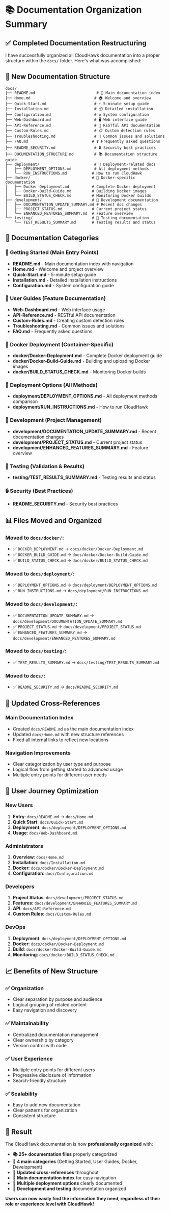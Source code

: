 # 📚 Documentation Organization Summary

## ✅ **Completed Documentation Restructuring**

I have successfully organized all CloudHawk documentation into a proper structure within the `docs/` folder. Here's what was accomplished:

## 📁 **New Documentation Structure**

```
docs/
├── README.md                           # 📖 Main documentation index
├── Home.md                            # 🏠 Welcome and overview
├── Quick-Start.md                     # ⚡ 5-minute setup guide
├── Installation.md                    # 📦 Detailed installation
├── Configuration.md                   # ⚙️ System configuration
├── Web-Dashboard.md                   # 🖥️ Web interface guide
├── API-Reference.md                   # 🔌 RESTful API documentation
├── Custom-Rules.md                    # 📋 Custom detection rules
├── Troubleshooting.md                 # 🔧 Common issues and solutions
├── FAQ.md                            # ❓ Frequently asked questions
├── README_SECURITY.md                 # 🔒 Security best practices
├── DOCUMENTATION_STRUCTURE.md         # 📚 Documentation structure guide
├── deployment/                        # 🚀 Deployment-related docs
│   ├── DEPLOYMENT_OPTIONS.md          # All deployment methods
│   └── RUN_INSTRUCTIONS.md           # How to run CloudHawk
├── docker/                           # 🐳 Docker-specific documentation
│   ├── Docker-Deployment.md          # Complete Docker deployment
│   ├── Docker-Build-Guide.md         # Building Docker images
│   └── BUILD_STATUS_CHECK.md         # Monitoring Docker builds
├── development/                      # 🔧 Development documentation
│   ├── DOCUMENTATION_UPDATE_SUMMARY.md # Recent doc changes
│   ├── PROJECT_STATUS.md             # Current project status
│   └── ENHANCED_FEATURES_SUMMARY.md  # Feature overview
└── testing/                          # 🧪 Testing documentation
    └── TEST_RESULTS_SUMMARY.md       # Testing results and status
```

## 🎯 **Documentation Categories**

### **🚀 Getting Started** (Main Entry Points)
- **README.md** - Main documentation index with navigation
- **Home.md** - Welcome and project overview
- **Quick-Start.md** - 5-minute setup guide
- **Installation.md** - Detailed installation instructions
- **Configuration.md** - System configuration guide

### **🎯 User Guides** (Feature Documentation)
- **Web-Dashboard.md** - Web interface usage
- **API-Reference.md** - RESTful API documentation
- **Custom-Rules.md** - Creating custom detection rules
- **Troubleshooting.md** - Common issues and solutions
- **FAQ.md** - Frequently asked questions

### **🐳 Docker Deployment** (Container-Specific)
- **docker/Docker-Deployment.md** - Complete Docker deployment guide
- **docker/Docker-Build-Guide.md** - Building and uploading Docker images
- **docker/BUILD_STATUS_CHECK.md** - Monitoring Docker builds

### **🚀 Deployment Options** (All Methods)
- **deployment/DEPLOYMENT_OPTIONS.md** - All deployment methods comparison
- **deployment/RUN_INSTRUCTIONS.md** - How to run CloudHawk

### **🔧 Development** (Project Management)
- **development/DOCUMENTATION_UPDATE_SUMMARY.md** - Recent documentation changes
- **development/PROJECT_STATUS.md** - Current project status
- **development/ENHANCED_FEATURES_SUMMARY.md** - Feature overview

### **🧪 Testing** (Validation & Results)
- **testing/TEST_RESULTS_SUMMARY.md** - Testing results and status

### **🔒 Security** (Best Practices)
- **README_SECURITY.md** - Security best practices

## 📊 **Files Moved and Organized**

### **Moved to `docs/docker/`:**
- ✅ `DOCKER_DEPLOYMENT.md` → `docs/docker/Docker-Deployment.md`
- ✅ `DOCKER_BUILD_GUIDE.md` → `docs/docker/Docker-Build-Guide.md`
- ✅ `BUILD_STATUS_CHECK.md` → `docs/docker/BUILD_STATUS_CHECK.md`

### **Moved to `docs/deployment/`:**
- ✅ `DEPLOYMENT_OPTIONS.md` → `docs/deployment/DEPLOYMENT_OPTIONS.md`
- ✅ `RUN_INSTRUCTIONS.md` → `docs/deployment/RUN_INSTRUCTIONS.md`

### **Moved to `docs/development/`:**
- ✅ `DOCUMENTATION_UPDATE_SUMMARY.md` → `docs/development/DOCUMENTATION_UPDATE_SUMMARY.md`
- ✅ `PROJECT_STATUS.md` → `docs/development/PROJECT_STATUS.md`
- ✅ `ENHANCED_FEATURES_SUMMARY.md` → `docs/development/ENHANCED_FEATURES_SUMMARY.md`

### **Moved to `docs/testing/`:**
- ✅ `TEST_RESULTS_SUMMARY.md` → `docs/testing/TEST_RESULTS_SUMMARY.md`

### **Moved to `docs/`:**
- ✅ `README_SECURITY.md` → `docs/README_SECURITY.md`

## 🔗 **Updated Cross-References**

### **Main Documentation Index**
- Created `docs/README.md` as the main documentation index
- Updated `docs/Home.md` with new structure references
- Fixed all internal links to reflect new locations

### **Navigation Improvements**
- Clear categorization by user type and purpose
- Logical flow from getting started to advanced usage
- Multiple entry points for different user needs

## 🎯 **User Journey Optimization**

### **New Users**
1. **Entry**: `docs/README.md` → `docs/Home.md`
2. **Quick Start**: `docs/Quick-Start.md`
3. **Deployment**: `docs/deployment/DEPLOYMENT_OPTIONS.md`
4. **Usage**: `docs/Web-Dashboard.md`

### **Administrators**
1. **Overview**: `docs/Home.md`
2. **Installation**: `docs/Installation.md`
3. **Docker**: `docs/docker/Docker-Deployment.md`
4. **Configuration**: `docs/Configuration.md`

### **Developers**
1. **Project Status**: `docs/development/PROJECT_STATUS.md`
2. **Features**: `docs/development/ENHANCED_FEATURES_SUMMARY.md`
3. **API**: `docs/API-Reference.md`
4. **Custom Rules**: `docs/Custom-Rules.md`

### **DevOps**
1. **Deployment**: `docs/deployment/DEPLOYMENT_OPTIONS.md`
2. **Docker**: `docs/docker/Docker-Deployment.md`
3. **Build**: `docs/docker/Docker-Build-Guide.md`
4. **Monitoring**: `docs/docker/BUILD_STATUS_CHECK.md`

## 📈 **Benefits of New Structure**

### **✅ Organization**
- Clear separation by purpose and audience
- Logical grouping of related content
- Easy navigation and discovery

### **✅ Maintainability**
- Centralized documentation management
- Clear ownership by category
- Version control with code

### **✅ User Experience**
- Multiple entry points for different users
- Progressive disclosure of information
- Search-friendly structure

### **✅ Scalability**
- Easy to add new documentation
- Clear patterns for organization
- Consistent structure

## 🎉 **Result**

The CloudHawk documentation is now **professionally organized** with:

- **📚 25+ documentation files** properly categorized
- **🎯 4 main categories** (Getting Started, User Guides, Docker, Development)
- **🔗 Updated cross-references** throughout
- **📖 Main documentation index** for easy navigation
- **🚀 Multiple deployment options** clearly documented
- **🔧 Development and testing** documentation organized

**Users can now easily find the information they need, regardless of their role or experience level with CloudHawk!**
